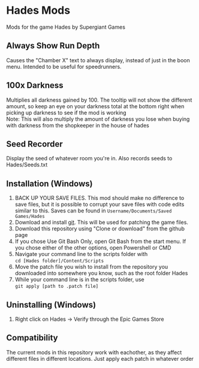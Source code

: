 # Hades Mods

Mods for the game Hades by Supergiant Games

## Always Show Run Depth
Causes the "Chamber X" text to always display, instead of just in the boon menu. Intended to be useful for speedrunners.

## 100x Darkness
Multiplies all darkness gained by 100. The tooltip will not show the different amount, so keep an eye on your darkness total at the bottom right when picking up darkness to see if the mod is working  
Note: This will also multiply the amount of darkness you lose when buying with darkness from the shopkeeper in the house of hades

## Seed Recorder
Display the seed of whatever room you're in. Also records seeds to Hades/Seeds.txt

## Installation (Windows)
1. BACK UP YOUR SAVE FILES. This mod should make no difference to save files, but it is possible to corrupt your save files with code edits similar to this. Saves can be found in `Username/Documents/Saved Games/Hades` 
2. Download and install [git](https://git-scm.com). This will be used for patching the game files.
3. Download this repository using "Clone or download" from the github page
4. If you chose Use Git Bash Only, open Git Bash from the start menu. If you chose either of the other options, open Powershell or CMD
5. Navigate your command line to the scripts folder with   
`cd [Hades folder]/Content/Scripts`
6. Move the patch file you wish to install from the repository you downloaded into somewhere you know, such as the root folder Hades
7. While your command line is in the scripts folder, use  
`git apply [path to .patch file]`

## Uninstalling (Windows)
1. Right click on Hades -> Verify through the Epic Games Store

## Compatibility
The current mods in this repository work with eachother, as they affect different files in different locations. Just apply each patch in whatever order
